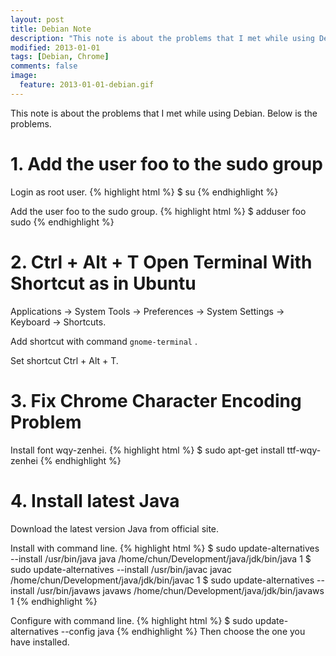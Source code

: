 ```yaml
---
layout: post
title: Debian Note
description: "This note is about the problems that I met while using Debian. Below is the problems."
modified: 2013-01-01
tags: [Debian, Chrome]
comments: false
image:
  feature: 2013-01-01-debian.gif
---
```


This note is about the problems that I met while using Debian. Below is the problems.

# 1. Add the user foo to the sudo group

Login as root user.
{% highlight html %}
$ su
{% endhighlight %}


Add the user foo to the sudo group.
{% highlight html %}
$ adduser foo sudo
{% endhighlight %}

# 2. Ctrl + Alt + T Open Terminal With Shortcut as in Ubuntu

Applications -> System Tools -> Preferences -> System Settings -> Keyboard -> Shortcuts.

Add shortcut with command 
    ```
    gnome-terminal
    ```
.

Set shortcut Ctrl + Alt + T.


# 3. Fix Chrome Character Encoding Problem

Install font wqy-zenhei.
{% highlight html %}
$ sudo apt-get install ttf-wqy-zenhei
{% endhighlight %}

# 4. Install latest Java

Download the latest version Java from official site.

Install with command line.
{% highlight html %}
$ sudo update-alternatives --install /usr/bin/java java /home/chun/Development/java/jdk/bin/java 1
$ sudo update-alternatives --install /usr/bin/javac javac /home/chun/Development/java/jdk/bin/javac 1
$ sudo update-alternatives --install /usr/bin/javaws javaws /home/chun/Development/java/jdk/bin/javaws 1
{% endhighlight %}

Configure with command line.
{% highlight html %}
$ sudo update-alternatives --config java
{% endhighlight %}
Then choose the one you have installed.
